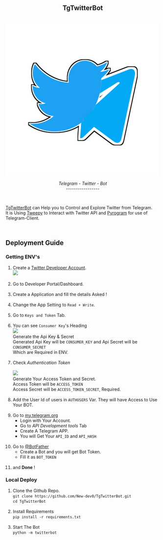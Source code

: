 <div align="center">
    <h2>TgTwitterBot</h2><br>
    <img src="../tgtwitterbot/20210418_004643.png" width="500"><br>
    <p><i>Telegram - Twitter - Bot</i>
        <br>-----------------
        <br></p>
</div>
<br>
<p><a href="https://github.com/New-dev0/TgTwitterBot">
TgTwitterBot</a> can Help you to Control and Explore Twitter from Telegram.<br> It is Using <a href="https://github.com/Tweepy/Tweepy">Tweepy</a> to Interact with Twitter API and <a href="https://github.com/pyrogram/pyrogram">Pyrogram</a> for use of Telegram-Client.
</p>
<br>
<h2>Deployment Guide</h2>
<h3>Getting ENV's</h3>
<ol>
    <li>Create a <a href="https://developer.twitter.com/en">Twitter Developer Account</a>.<br><img src="https://1000logos.net/wp-content/uploads/2017/06/logo-Twitter-500x180.png" width="600"><br></li><br>
    <li>Go to Developer Portal/Dashboard.</li><br>
    <li>Create a Application and fill the details Asked !</li><br>
    <li>Change the App Setting to <code>Read + Write</code>.</li><br>
    <li>Go to <code>Keys and Token</code> Tab.</li><br>
    <li>You can see <code>Consumer Key</code>'s Heading<br><img src="https://telegra.ph/file/53cd6e806af38801df381.jpg" width="600"><br> Generate the Api Key & Secret<br> Generated Api Key will be <code>CONSUMER_KEY</code> and Api Secret will be <code>CONSUMER_SECRET</code><br>Which
        are Required in ENV.
    </li><br>
    <li>Check <i>Authentication Token</i><br><br><img src="https://telegra.ph/file/bc7b4923f87f48e0c1be2.jpg" width="600"><br>Generate Your Access Token and Secret.<br> Access Token will be <code>ACCESS_TOKEN</code><br> Access Secret will be <code>ACCESS_TOKEN_SECRET</code>,
        Required.
    </li>
    <br>
    <li>Add the User Id of users in <code>AUTHUSERS</code> Var. They will have Access to Use Your BOT.</li>
    <br>
    <li>Go to <a href="https://my.telegram.org">my.telegram.org</a><br>
        <ul type="square">
            <li>Login with Your Account.</li>
            <li>Go to <i color="black">API Development tools</i> Tab</li>
            <li>Create A Telegram APP.</li>
            <li>You will Get Your <code>API_ID</code> and <code>API_HASH</code></li>
        </ul><br>
    </li>
    <li>Go to <a href="https://t.me/botfather">@BotFather</a>
        <ul type="circle">
            <li>Create a Bot and you will get Bot Token.</li>
            <li>Fill it as <code>BOT_TOKEN</code></li>
    </li>
    </ul>
    <br>
    <li>and <b>Done</b> !</li>
</ol>

<h3>Local Deploy</h3>
<ol>
    <li>Clone the Github Repo.<br>
        <code>git clone https://github.com/New-dev0/TgTwitterBot.git<br>cd TgTwitterBot</code>
    </li><br>
    <li>Install Requirements<br><code>pip install -r requirements.txt</code></li><br>
    <li>Start The Bot<br><code>python -m twitterbot</code></li>
</ol>
